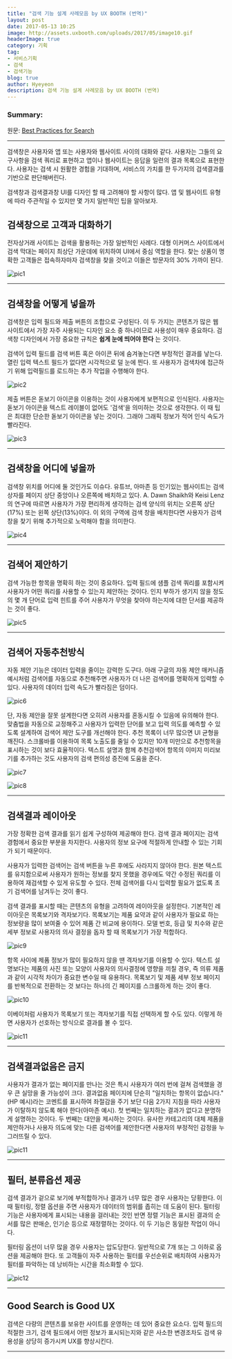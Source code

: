 ```yaml
---
title: "검색 기능 설계 사례모음 by UX BOOTH (번역)"
layout: post
date: 2017-05-13 10:25
image: http://assets.uxbooth.com/uploads/2017/05/image10.gif
headerImage: true
category: 기획
tag:
- 서비스기획
- 검색
- 검색기능
blog: true
author: Hyeyeon
description: 검색 기능 설계 사례모음 by UX BOOTH (번역)
---
```


### Summary:

원문: [Best Practices for Search](http://www.uxbooth.com/articles/best-practices-for-search/)

---

검색창은 사용자와 앱 또는 사용자와 웹사이트 사이의 대화와 같다. 사용자는 그들의 요구사항을 검색 쿼리로 표현하고 앱이나 웹사이트는 응답을 일련의 결과 목록으로 표현한다. 사용자는 검색 시 원활한 경험을 기대하며, 서비스의 가치를 한 두가지의 검색결과를 기반으로 판단해버린다.

검색창과 검색결과창 UI를 디자인 할 때 고려해야 할 사항이 많다. 앱 및 웹사이트 유형에 따라 주관적일 수 있지만 몇 가지 일반적인 팁을 알아보자.

## 검색창으로 고객과 대화하기

전자상거래 사이트는 검색을 활용하는 가장 일반적인 사례다. 대형 이커머스 사이트에서 검색 막대는 페이지 최상단 가운데에 위치하여 UI에서 중심 역할을 한다. 찾는 상품이 명확한 고객들은 접속하자마자 검색창을 찾을 것이고 이들은 방문자의 30% 가까이 된다.

![pic1](http://assets.uxbooth.com/uploads/2017/05/image21.png)

---

## 검색창을 어떻게 넣을까

검색창은 입력 필드와 제출 버튼의 조합으로 구성된다. 이 두 가지는 콘텐츠가 많은 웹 사이트에서 가장 자주 사용되는 디자인 요소 중 하나이므로 사용성이 매우 중요하다. 검색창 디자인에서 가장 중요한 규칙은 **쉽게 눈에 띄어야 한다** 는 것이다.

검색어 입력 필드를 검색 버튼 혹은 아이콘 뒤에 숨겨놓는다면 부정적인 결과를 낳는다. 열린 입력 텍스트 필드가 없다면 시각적으로 덜 눈에 띈다. 또 사용자가 검색차에 접근하기 위해 입력필드를 로드하는 추가 작업을 수행해야 한다.

![pic2](http://assets.uxbooth.com/uploads/2017/05/image4.png)

제출 버튼은 돋보기 아이콘을 이용하는 것이 사용자에게 보편적으로 인식된다. 사용자는 돋보기 아이콘을 텍스트 레이블이 없어도 '검색'을 의미하는 것으로 생각한다. 이 때 팁은 최대한 단순한 돋보기 아이콘을 넣는 것이다. 그래야 그래픽 정보가 적어 인식 속도가 빨라진다.

![pic3](http://assets.uxbooth.com/uploads/2017/05/image9.png)
<br>

---

## 검색창을 어디에 넣을까

검색창 위치를 어디에 둘 것인가도 이슈다. 유튜브, 아마존 등 인기있는 웹사이트는 검색상자를 페이지 상단 중앙이나 오른쪽에 배치하고 있다. A. Dawn Shaikh와 Keisi Lenz의 연구에 따르면 사용자가 가장 편리하게 생각하는 검색 양식의 위치는 오른쪽 상단(17%) 또는 왼쪽 상단(13%)이다. 이 외의 구역에 검색 창을 배치한다면 사용자가 검색창을 찾기 위해 추가적으로 노력해야 함을 의미한다.

![pic4](http://assets.uxbooth.com/uploads/2017/05/image11.png)
<br>

---

## 검색어 제안하기

검색 가능한 항목을 명확히 하는 것이 중요하다. 입력 필드에 샘플 검색 쿼리를 포함시켜 사용자가 어떤 쿼리를 사용할 수 있는지 제안하는 것이다. 인지 부하가 생기지 않을 정도의 몇 개 단어로 입력 힌트를 주어 사용자가 무엇을 찾아야 하는지에 대한 단서를 제공하는 것이 좋다.

![pic5](http://assets.uxbooth.com/uploads/2017/05/image18.png)

---

## 검색어 자동추천방식

자동 제안 기능은 데이터 입력을 줄이는 강력한 도구다. 아래 구글의 자동 제안 매커니즘 예시처럼 검색어를 자동으로 추천해주면 사용자가 더 나은 검색어를 명확하게 입력할 수 있다. 사용자의 데이터 입력 속도가 빨라짐은 덤이다.

![pic6](http://assets.uxbooth.com/uploads/2017/05/image1.png)

단, 자동 제안을 잘못 설계한다면 오히려 사용자를 혼동시킬 수 있음에 유의해야 한다. 맞춤법을 자동으로 교정해주고 사용자가 입력한 단어를 보고 입력 의도를 예측할 수 있도록 설계하여 검색어 제안 도구를 개선해야 한다. 추천 목록이 너무 많으면 UI 균형을 깨진다. 스크롤바를 이용하여 목록 노출도를 줄일 수 있지만 10개 미만으로 추천항목을 표시하는 것이 보다 효율적이다. 텍스트 설명과 함께 추천검색어 항목의 이미지 미리보기를 추가하는 것도 사용자의 검색 편의성 증진에 도움을 준다.

![pic7](http://assets.uxbooth.com/uploads/2017/05/image5.png)

![pic8](http://assets.uxbooth.com/uploads/2017/05/image26.png)

---

## 검색결과 레이아웃

가장 정확한 검색 결과를 읽기 쉽게 구성하여 제공해야 한다. 검색 결과 페이지는 검색 경험에서 중요한 부분을 차지한다. 사용자의 정보 요구에 적절하게 안내할 수 있는 기회가 되기 때문이다.

사용자가 입력한 검색어는 검색 버튼을 누른 후에도 사라지지 않아야 한다. 원본 텍스트를 유지함으로써 사용자가 원하는 정보를 찾지 못했을 경우에도 약간 수정된 쿼리를 이용하여 재검색할 수 있게 유도할 수 있다. 전체 검색어를 다시 입력할 필요가 없도록 초기 검색어를 남겨두는 것이 좋다.

검색 결과를 표시할 때는 콘텐츠의 유형을 고려하여 레이아웃을 설정한다. 기본적인 레이아웃은 목록보기와 격자보기다. 목록보기는 제품 요약과 같이 사용자가 필요로 하는 정보량을 많이 보여줄 수 있어 제품 간 비교에 용이하다. 모델 번호, 등급 및 치수와 같은 세부 정보로 사용자의 의사 결정을 돕자 할 때 목록보기가 가장 적합하다.

![pic9](http://assets.uxbooth.com/uploads/2017/05/image19.png)

항목 사이에 제품 정보가 많이 필요하지 않을 땐 격자보기를 이용할 수 있다. 텍스트 설명보다는 제품의 사진 또는 모양이 사용자의 의사결정에 영향을 끼칠 경우, 즉 의류 제품과 같이 시각적 차이가 중요한 변수일 때 유용하다. 목록보기 및 제품 세부 정보 페이지를 반복적으로 전환하는 것 보다는 하나의 긴 페이지를 스크롤하게 하는 것이 좋다.

![pic10](http://assets.uxbooth.com/uploads/2017/05/image7.png)

이베이처럼 사용자가 목록보기 또는 격자보기를 직접 선택하게 할 수도 있다. 이렇게 하면 사용자가 선호하는 방식으로 결과를 볼 수 있다.

![pic11](http://assets.uxbooth.com/uploads/2017/05/image25.png)

---

## 검색결과없음은 금지

사용자가 결과가 없는 페이지를 만나는 것은 특시 사용자가 여러 번에 걸쳐 검색했을 경우 큰 실망을 줄 가능성이 크다. 결과없음 페이지에 단순히 "일치하는 항목이 없습니다."(HP 예시)라는 코멘트를 표시하여 좌절감을 주기 보단 다음 2가지 지침을 따라 사용자가 이탈하지 않도록 해야 한다(아마존 예시). 첫 번째는 일치하는 결과가 없다고 분명하게 설명하는 것이다. 두 번째는 대안을 제시하는 것이다. 유사한 카테고리의 대체 제품을 제안하거나 사용자 의도에 맞는 다른 검색어를 제안한다면 사용자의 부정적인 감정을 누그러뜨릴 수 있다.

![pic11](http://assets.uxbooth.com/uploads/2017/05/image16.png)

---

## 필터, 분류옵션 제공

검색 결과가 겉으로 보기에 부적합하거나 결과가 너무 많은 경우 사용자는 당황한다. 이 때 필터링, 정렬 옵션을 주면 사용자가 데이터의 범위를 좁히는 데 도움이 된다. 필터링 기능은 사용자에게 표시되는 내용을 걸러내는 것인 반면 정렬 기능은 표시된 결과의 순서를 많은 판매순, 인기순 등으로 재정렬하는 것이다. 이 두 기능은 동일한 작업이 아니다.

필터링 옵션이 너무 많을 경우 사용자는 압도당한다. 일반적으로 7개 또는 그 이하로 옵션을 제공해야 한다. 또 고객들이 자주 사용하는 필터를 우선순위로 배치하여 사용자가 필터를 파악하는 데 낭비하는 시간을 최소화할 수 있다.

![pic12](http://assets.uxbooth.com/uploads/2017/05/image17.png)

---

## Good Search is Good UX

검색은 다량의 콘텐츠를 보유한 사이트를 운영하는 데 있어 중요한 요소다. 입력 필드의 적절한 크기, 검색 필드에서 어떤 정보가 표시되는지와 같은 사소한 변경조차도 검색 유용성을 상당히 증가시켜 UX를 향상시킨다.

---
